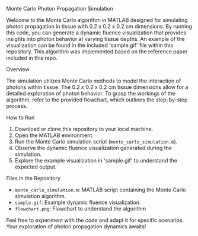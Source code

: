 Monte Carlo Photon Propagation Simulation

Welcome to the Monte Carlo algorithm in MATLAB designed for simulating photon propagation in tissue with 0.2 x 0.2 x 0.2 cm dimensions. By running this code, you can generate a dynamic fluence visualization that provides insights into photon behavior at varying tissue depths. An example of the visualization can be found in the included 'sample.gif' file within this repository. This algorithm was implemented based on the reference paper included in this repo.

Overview

The simulation utilizes Monte Carlo methods to model the interaction of photons within tissue. The 0.2 x 0.2 x 0.2 cm tissue dimensions allow for a detailed exploration of photon behavior. To grasp the workings of the algorithm, refer to the provided flowchart, which outlines the step-by-step process.

How to Run

1. Download or clone this repository to your local machine.
2. Open the MATLAB environment.
3. Run the Monte Carlo simulation script (`monte_carlo_simulation.m`).
4. Observe the dynamic fluence visualization generated during the simulation.
5. Explore the example visualization in 'sample.gif' to understand the expected output.

Files in the Repository

- `monte_carlo_simulation.m`: MATLAB script containing the Monte Carlo simulation algorithm.
- `sample.gif`: Example dynamic fluence visualization.
- `flowchart.png`: Flowchart to understand the algorithm

Feel free to experiment with the code and adapt it for specific scenarios. Your exploration of photon propagation dynamics awaits!

